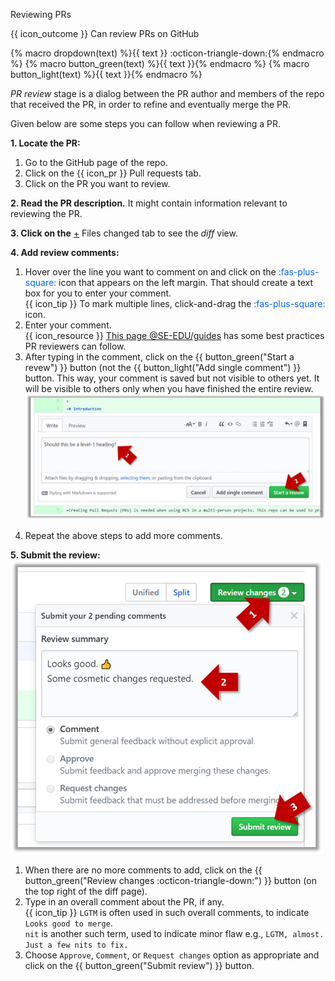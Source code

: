 <span id="title">Reviewing PRs</span>

<span id="prereqs"></span>

<span id="outcomes">{{ icon_outcome }} Can review PRs on GitHub</span>

{% macro dropdown(text) %}<span class="btn btn-light border">{{ text }} :octicon-triangle-down:</span>{% endmacro %}
{% macro button_green(text) %}<span class="btn btn-success pl-1 pr-1 pb-0 pt-0">{{ text }}</span>{% endmacro %}
{% macro button_light(text) %}<span class="btn btn-light pl-1 pr-1 pb-0 pt-0 border">{{ text }}</span>{% endmacro %}

<div id="body">

_PR review_ stage is a dialog between the PR author and members of the repo that received the PR, in order to refine and eventually merge the PR.

Given below are some steps you can follow when reviewing a PR.

**1. Locate the PR:**
1. Go to the GitHub page of the repo.
1. Click on the <span class="tab">{{ icon_pr }} Pull requests</span> tab.
1. Click on the PR you want to review.

**2. Read the PR description.** It might contain information relevant to reviewing the PR.

**3. Click on the** <span class="tab"><u>+</u> Files changed</span> tab to see the _diff_ view.

**4. Add review comments:**
1. Hover over the line you want to comment on and click on the <span style="color:#0066ff">:fas-plus-square:</span> icon that appears on the left margin. That should create a text box for you to enter your comment.<br>
   {{ icon_tip }} To mark multiple lines, click-and-drag the <span style="color:#0066ff">:fas-plus-square:</span> icon.
1. Enter your comment.<br>
   {{ icon_resource }} [This page @SE-EDU/guides](https://se-education.org/guides/guidelines/PRs-reviewing.html) has some best practices PR reviewers can follow.
1. After typing in the comment, click on the {{ button_green("Start a revew") }} button (not the {{ button_light("Add single comment") }} button. This way, your comment is saved but not visible to others yet. It will be visible to others only when you have finished the entire review.<br>
   <img src="images/addComment.png" width="800" />
   <p/>
1. Repeat the above steps to add more comments.

**5. Submit the review:**<br>
   <img src="images/submitReview.png" width="500" />
   <p/>

1. When there are no more comments to add, click on the {{ button_green("Review changes :octicon-triangle-down:") }} button (on the top right of the diff page).
1. Type in an overall comment about the PR, if any.<br>
   {{ icon_tip }} `LGTM` is often used in such overall comments, to indicate `Looks good to merge`.<br>
   `nit` is another such term, used to indicate minor flaw e.g., `LGTM, almost. Just a few nits to fix.`
1. Choose `Approve`, `Comment`, or `Request changes` option as appropriate and click on the {{ button_green("Submit review") }} button.

</div>

<div id="extras">
   <include src="resources.md" />
</div>